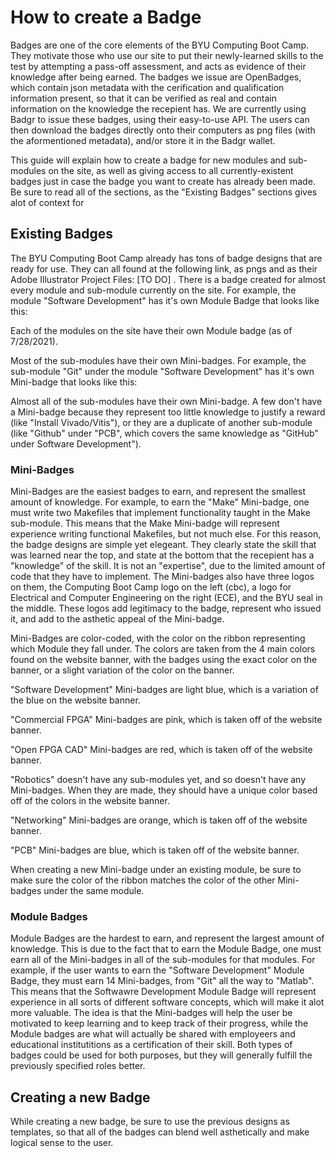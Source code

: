 # How to create a Badge

Badges are one of the core elements of the BYU Computing Boot Camp. They motivate those who use our site to put their newly-learned skills to the test by attempting a 
pass-off assessment, and acts as evidence of their knowledge after being earned. The badges we issue are OpenBadges, which contain json metadata with the cerification 
and qualification information present, so that it can be verified as real and contain information on the knowledge the recepient has. We are currently using Badgr to 
issue these badges, using their easy-to-use API. The users can then download the badges directly onto their computers as png files (with the aformentioned metadata), 
and/or store it in the Badgr wallet. 

This guide will explain how to create a badge for new modules and sub-modules on the site, as well as giving access to all currently-existent badges just in case the
badge you want to create has already been made. Be sure to read all of the sections, as the "Existing Badges" sections gives alot of context for 

## Existing Badges
The BYU Computing Boot Camp already has tons of badge designs that are ready for use. They can all found at the following link, as pngs and as their Adobe Illustrator 
Project Files: [TO DO] . There is a badge created for almost every module and sub-module currently on the site. For example, the module "Software Development" has it's own 
Module Badge that looks like this:

Each of the modules on the site have their own Module badge (as of 7/28/2021). 

Most of the sub-modules have their own Mini-badges. For example, the sub-module "Git" under the module "Software Development" has it's own Mini-badge that looks like this:

Almost all of the sub-modules have their own Mini-badge. A few don't have a Mini-badge because they represent too little knowledge to justify
a reward (like "Install Vivado/Vitis"), or they are a duplicate of another sub-module (like "Github" under "PCB", which covers the same knowledge as "GitHub" under
Software Development").

### Mini-Badges
Mini-Badges are the easiest badges to earn, and represent the smallest amount of knowledge. For example, to earn the "Make" Mini-badge, one must write two Makefiles that
implement functionality taught in the Make sub-module. This means that the Make Mini-badge will represent experience writing functional Makefiles, but not much else. For
this reason, the badge designs are simple yet elegeant. They clearly state the skill that was learned near the top, and state at the bottom that the recepient has a
"knowledge" of the skill. It is not an "expertise", due to the limited amount of code that they have to implement. The Mini-badges also have three logos on them, the Computing
Boot Camp logo on the left (cbc), a logo for Electrical and Computer Engineering on the right (ECE), and the BYU seal in the middle. These logos add legitimacy to the badge, 
represent who issued it, and add to the asthetic appeal of the Mini-badge.

Mini-Badges are color-coded, with the color on the ribbon representing which Module they fall under. The colors are taken from the 4 main colors found on the website 
banner, with the badges using the exact color on the banner, or a slight variation of the color on the banner. 

"Software Development" Mini-badges are light blue, which is a variation of the blue on the website banner.

"Commercial FPGA" Mini-badges are pink, which is taken off of the website banner.

"Open FPGA CAD" Mini-badges are red, which is taken off of the website banner.

"Robotics" doesn't have any sub-modules yet, and so doesn't have any Mini-badges. When they are made, they should have a unique color based off of the colors in
the website banner.

"Networking" Mini-badges are orange, which is taken off of the website banner.

"PCB" Mini-badges are blue, which is taken off of the website banner.

When creating a new Mini-badge under an existing module, be sure to make sure the color of the ribbon matches the color of the other Mini-badges under the same module.

### Module Badges
Module Badges are the hardest to earn, and represent the largest amount of knowledge. This is due to the fact that to earn the Module Badge, one must earn all of the
Mini-badges in all of the sub-modules for that modules. For example, if the user wants to earn the "Software Development" Module Badge, they must earn 14 Mini-badges, 
from "Git" all the way to "Matlab". This means that the Softwawre Development Module Badge will represent experience in all sorts of different software concepts, which
will make it alot more valuable. The idea is that the Mini-badges will help the user be motivated to keep learning and to keep track of their progress, while the
Module badges are what will actually be shared with employeers and educational institutitions as a certification of their skill. Both types of badges could be used
for both purposes, but they will generally fulfill the previously specified roles better.


## Creating a new Badge
While creating a new badge, be sure to use the previous designs as templates, so that all of the badges can blend well asthetically and make logical sense to the user.
